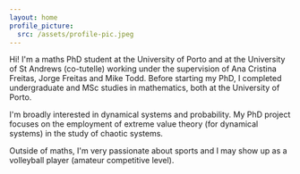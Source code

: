 ```yaml
---
layout: home
profile_picture:
  src: /assets/profile-pic.jpeg
---
```


<p> Hi! I'm a maths PhD student at the University of Porto and at the University of St Andrews (co-tutelle) working under the supervision of Ana Cristina Freitas, Jorge Freitas and Mike Todd. Before starting my PhD, I completed undergraduate and MSc studies in mathematics, both at the University of Porto.</p>
  
<p> I'm broadly interested in dynamical systems and probability. My PhD project focuses on the employment of extreme value theory (for dynamical systems) in the study of chaotic systems.</p>

<p> Outside of maths, I'm very passionate about sports and I may show up as a volleyball player (amateur competitive level). </p>


